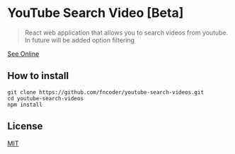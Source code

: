 # YouTube Search Video [Beta]
> React web application that allows you to search videos from youtube. In future will be added option filtering

[See Online](https://fncoder.github.io/youtube-search-videos/)

## How to install

```
git clone https://github.com/fncoder/youtube-search-videos.git
cd youtube-search-videos
npm install
```


## License
[MIT](https://fncoder.github.io/youtube-search-videos/)
